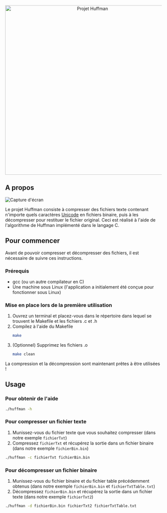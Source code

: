 
<div align="center">
  <br />
  <p>
    <img src="https://i.imgur.com/ssOAmsW.png" width="546" alt="Projet Huffman" />
  </p>
</div>

## A propos

![Capture d'écran](https://i.imgur.com/Y9PprA0.jpg)

Le projet Huffman consiste à compresser des fichiers texte contenant n'importe quels caractères [Unicode](https://fr.wikipedia.org/wiki/Unicode) en fichiers binaire, puis à les décompresser pour restituer le fichier original. Ceci est réalisé à l'aide de l'algorithme de Huffman implémenté dans le langage C.

## Pour commencer

Avant de pouvoir compresser et décompresser des fichiers, il est nécessaire de suivre ces instructions.

### Prérequis

* gcc (ou un autre compilateur en C)
* Une machine sous Linux (l'application a initialement été conçue pour fonctionner sous Linux)

### Mise en place lors de la première utilisation

1. Ouvrez un terminal et placez-vous dans le répertoire dans lequel se trouvent le Makefile et les fichiers .c et .h
2. Compilez à l'aide du Makefile
   ```sh
   make
   ```
3. (Optionnel) Supprimez les fichiers .o
   ```sh
   make clean
   ```

La compression et la décompression sont maintenant prêtes à être utilisées !

## Usage

### Pour obtenir de l'aide

   ```sh
   ./huffman -h
   ```

### Pour compresser un fichier texte

1. Munissez-vous du fichier texte que vous souhaitez compresser (dans notre exemple `fichierTxt`)
2.  Compressez `fichierTxt` et récupérez la sortie dans un fichier binaire (dans notre exemple `fichierBin.bin`)
   ```sh
   ./huffman -c fichierTxt fichierBin.bin
   ```

### Pour décompresser un fichier binaire

1. Munissez-vous du fichier binaire et du fichier table précédemment obtenus (dans notre exemple `fichierBin.bin` et `fichierTxtTable.txt`)
2.  Décompressez `fichierBin.bin` et récupérez la sortie dans un fichier texte (dans notre exemple `fichierTxt2`)
   ```sh
   ./huffman -d fichierBin.bin fichierTxt2 fichierTxtTable.txt
   ```